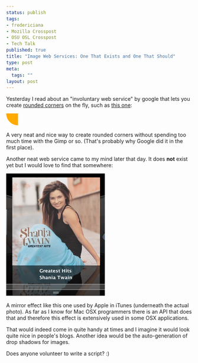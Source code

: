 ```yaml
--- 
status: publish
tags: 
- fredericiana
- Mozilla Crosspost
- OSU OSL Crosspost
- Tech Talk
published: true
title: "Image Web Services: One That Exists and One That Should"
type: post
meta: 
  tags: ""
layout: post
---
```

Yesterday I read about an "involuntary web service" by google that lets you create <a href="http://blog.outer-court.com/archive/2006-12-12.html#n67">rounded corners</a> on the fly, such as <a href="http://groups-beta.google.com/groups/roundedcorners?c=ffaa00&bc=fff&w=32&h=32&a=bl">this one</a>:

<img id="image145" src="/media/wp/2006/12/roundedcorner.png" alt="Google-generated rounded corner" />

A very neat and nice way to create rounded corners without spending too much time with the Gimp or so. (That's probably why Google did it in the first place).

Another neat web service came to my mind later that day. It does <strong>not</strong> exist yet but I would love to find that somewhere:

<img id="image146" src="/media/wp/2006/12/apple-mirroreffect.png" alt="Apple iTunes mirror effect" />

A mirror effect like this one used by Apple in iTunes (underneath the actual photo). As far as I know for Mac OSX programmers there is an API that does that and therefore this effect is extensively used in some OSX applications.

That would indeed come in quite handy at times and I imagine it would look quite nice in people's blogs. Another idea would be the auto-generation of drop shadows for images.

Does anyone volunteer to write a script? :)
